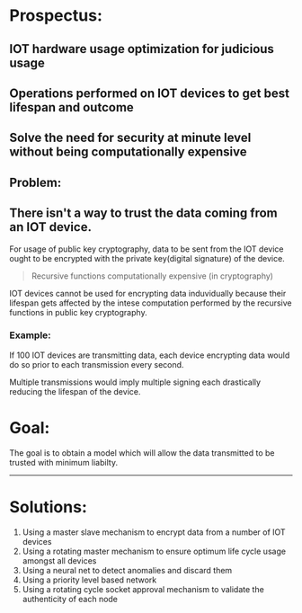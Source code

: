 # Prospectus:
## IOT hardware usage optimization for judicious usage 
## Operations performed on IOT devices to get best lifespan and outcome
## Solve the need for security at minute level without being computationally expensive

## Problem:
There isn't a way to trust the data coming from an IOT device.
------------------------------------------------------------------------------
For usage of public key cryptography, data to be sent from the IOT device ought to be encrypted with the private key(digital signature) of the device.
> Recursive functions computationally expensive (in cryptography)

IOT devices cannot be used for encrypting data induvidually because their lifespan gets affected by the intese computation performed by the recursive functions in public key cryptography.

### Example:
If 100 IOT devices are transmitting data, each device encrypting data would do so prior to each transmission every second.

Multiple transmissions would imply multiple signing each drastically reducing the lifespan of the device.

# Goal:
The goal is to obtain a model which will allow the data transmitted to be trusted with minimum liabilty.

-------------------------------------------------------------------------------

# Solutions:
1. Using a master slave mechanism to encrypt data from a number of IOT devices 
2. Using a rotating master mechanism to ensure optimum life cycle usage amongst all devices
3. Using a neural net to detect anomalies and discard them
4. Using a priority level based network
5. Using a rotating cycle socket approval mechanism to validate the authenticity of each node

